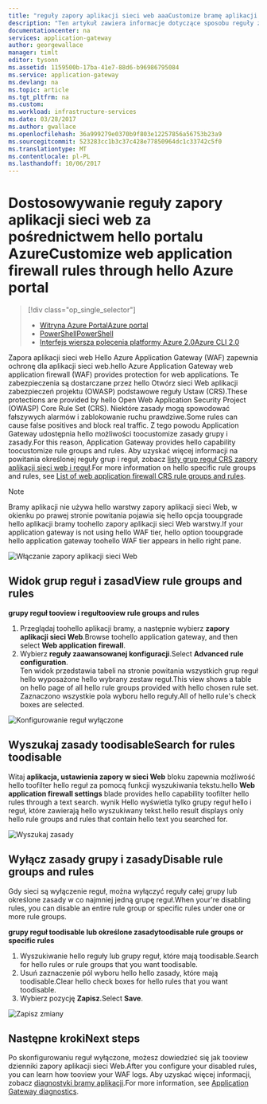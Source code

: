```yaml
---
title: "reguły zapory aplikacji sieci web aaaCustomize bramę aplikacji Azure — portalu Azure | Dokumentacja firmy Microsoft"
description: "Ten artykuł zawiera informacje dotyczące sposobu reguły zapory aplikacji sieci web toocustomize w bramy aplikacji z hello portalu Azure."
documentationcenter: na
services: application-gateway
author: georgewallace
manager: timlt
editor: tysonn
ms.assetid: 1159500b-17ba-41e7-88d6-b96986795084
ms.service: application-gateway
ms.devlang: na
ms.topic: article
ms.tgt_pltfrm: na
ms.custom: 
ms.workload: infrastructure-services
ms.date: 03/28/2017
ms.author: gwallace
ms.openlocfilehash: 36a999279e0370b9f803e12257856a56753b23a9
ms.sourcegitcommit: 523283cc1b3c37c428e77850964dc1c33742c5f0
ms.translationtype: MT
ms.contentlocale: pl-PL
ms.lasthandoff: 10/06/2017
---
```

# <a name="customize-web-application-firewall-rules-through-hello-azure-portal"></a><span data-ttu-id="248d8-103">Dostosowywanie reguły zapory aplikacji sieci web za pośrednictwem hello portalu Azure</span><span class="sxs-lookup"><span data-stu-id="248d8-103">Customize web application firewall rules through hello Azure portal</span></span>

> [!div class="op_single_selector"]
> * [<span data-ttu-id="248d8-104">Witryna Azure Portal</span><span class="sxs-lookup"><span data-stu-id="248d8-104">Azure portal</span></span>](application-gateway-customize-waf-rules-portal.md)
> * [<span data-ttu-id="248d8-105">PowerShell</span><span class="sxs-lookup"><span data-stu-id="248d8-105">PowerShell</span></span>](application-gateway-customize-waf-rules-powershell.md)
> * [<span data-ttu-id="248d8-106">Interfejs wiersza polecenia platformy Azure 2.0</span><span class="sxs-lookup"><span data-stu-id="248d8-106">Azure CLI 2.0</span></span>](application-gateway-customize-waf-rules-cli.md)

<span data-ttu-id="248d8-107">Zapora aplikacji sieci web Hello Azure Application Gateway (WAF) zapewnia ochronę dla aplikacji sieci web.</span><span class="sxs-lookup"><span data-stu-id="248d8-107">hello Azure Application Gateway web application firewall (WAF) provides protection for web applications.</span></span> <span data-ttu-id="248d8-108">Te zabezpieczenia są dostarczane przez hello Otwórz sieci Web aplikacji zabezpieczeń projektu (OWASP) podstawowe reguły Ustaw (CRS).</span><span class="sxs-lookup"><span data-stu-id="248d8-108">These protections are provided by hello Open Web Application Security Project (OWASP) Core Rule Set (CRS).</span></span> <span data-ttu-id="248d8-109">Niektóre zasady mogą spowodować fałszywych alarmów i zablokowanie ruchu prawdziwe.</span><span class="sxs-lookup"><span data-stu-id="248d8-109">Some rules can cause false positives and block real traffic.</span></span> <span data-ttu-id="248d8-110">Z tego powodu Application Gateway udostępnia hello możliwości toocustomize zasady grupy i zasady.</span><span class="sxs-lookup"><span data-stu-id="248d8-110">For this reason, Application Gateway provides hello capability toocustomize rule groups and rules.</span></span> <span data-ttu-id="248d8-111">Aby uzyskać więcej informacji na powitania określonej reguły grup i reguł, zobacz [listy grup reguł CRS zapory aplikacji sieci web i reguł](application-gateway-crs-rulegroups-rules.md).</span><span class="sxs-lookup"><span data-stu-id="248d8-111">For more information on hello specific rule groups and rules, see [List of web application firewall CRS rule groups and rules](application-gateway-crs-rulegroups-rules.md).</span></span>

>[!NOTE]
> <span data-ttu-id="248d8-112">Bramy aplikacji nie używa hello warstwy zapory aplikacji sieci Web, w okienku po prawej stronie powitania pojawia się hello opcja tooupgrade hello aplikacji bramy toohello zapory aplikacji sieci Web warstwy.</span><span class="sxs-lookup"><span data-stu-id="248d8-112">If your application gateway is not using hello WAF tier, hello option tooupgrade hello application gateway toohello WAF tier appears in hello right pane.</span></span> 

![Włączanie zapory aplikacji sieci Web][fig1]

## <a name="view-rule-groups-and-rules"></a><span data-ttu-id="248d8-114">Widok grup reguł i zasad</span><span class="sxs-lookup"><span data-stu-id="248d8-114">View rule groups and rules</span></span>

<span data-ttu-id="248d8-115">**grupy reguł tooview i reguł**</span><span class="sxs-lookup"><span data-stu-id="248d8-115">**tooview rule groups and rules**</span></span>
   1. <span data-ttu-id="248d8-116">Przeglądaj toohello aplikacji bramy, a następnie wybierz **zapory aplikacji sieci Web**.</span><span class="sxs-lookup"><span data-stu-id="248d8-116">Browse toohello application gateway, and then select **Web application firewall**.</span></span>  
   2. <span data-ttu-id="248d8-117">Wybierz **reguły zaawansowanej konfiguracji**.</span><span class="sxs-lookup"><span data-stu-id="248d8-117">Select **Advanced rule configuration**.</span></span>  
   <span data-ttu-id="248d8-118">Ten widok przedstawia tabeli na stronie powitania wszystkich grup reguł hello wyposażone hello wybrany zestaw reguł.</span><span class="sxs-lookup"><span data-stu-id="248d8-118">This view shows a table on hello page of all hello rule groups provided with hello chosen rule set.</span></span> <span data-ttu-id="248d8-119">Zaznaczono wszystkie pola wyboru hello reguły.</span><span class="sxs-lookup"><span data-stu-id="248d8-119">All of hello rule's check boxes are selected.</span></span>

![Konfigurowanie reguł wyłączone][1]

## <a name="search-for-rules-toodisable"></a><span data-ttu-id="248d8-121">Wyszukaj zasady toodisable</span><span class="sxs-lookup"><span data-stu-id="248d8-121">Search for rules toodisable</span></span>

<span data-ttu-id="248d8-122">Witaj **aplikacja, ustawienia zapory w sieci Web** bloku zapewnia możliwość hello toofilter hello reguł za pomocą funkcji wyszukiwania tekstu.</span><span class="sxs-lookup"><span data-stu-id="248d8-122">hello **Web application firewall settings** blade provides hello capability toofilter hello rules through a text search.</span></span> <span data-ttu-id="248d8-123">wynik Hello wyświetla tylko grupy reguł hello i reguł, które zawierają hello wyszukiwany tekst.</span><span class="sxs-lookup"><span data-stu-id="248d8-123">hello result displays only hello rule groups and rules that contain hello text you searched for.</span></span>

![Wyszukaj zasady][2]

## <a name="disable-rule-groups-and-rules"></a><span data-ttu-id="248d8-125">Wyłącz zasady grupy i zasady</span><span class="sxs-lookup"><span data-stu-id="248d8-125">Disable rule groups and rules</span></span>

<span data-ttu-id="248d8-126">Gdy sieci są wyłączenie reguł, można wyłączyć reguły całej grupy lub określone zasady w co najmniej jedną grupę reguł.</span><span class="sxs-lookup"><span data-stu-id="248d8-126">When your're disabling rules, you can disable an entire rule group or specific rules under one or more rule groups.</span></span> 

<span data-ttu-id="248d8-127">**grupy reguł toodisable lub określone zasady**</span><span class="sxs-lookup"><span data-stu-id="248d8-127">**toodisable rule groups or specific rules**</span></span>

   1. <span data-ttu-id="248d8-128">Wyszukiwanie hello reguły lub grupy reguł, które mają toodisable.</span><span class="sxs-lookup"><span data-stu-id="248d8-128">Search for hello rules or rule groups that you want toodisable.</span></span>
   2. <span data-ttu-id="248d8-129">Usuń zaznaczenie pól wyboru hello hello zasady, które mają toodisable.</span><span class="sxs-lookup"><span data-stu-id="248d8-129">Clear hello check boxes for hello rules that you want toodisable.</span></span> 
   2. <span data-ttu-id="248d8-130">Wybierz pozycję **Zapisz**.</span><span class="sxs-lookup"><span data-stu-id="248d8-130">Select **Save**.</span></span> 

![Zapisz zmiany][3]

## <a name="next-steps"></a><span data-ttu-id="248d8-132">Następne kroki</span><span class="sxs-lookup"><span data-stu-id="248d8-132">Next steps</span></span>

<span data-ttu-id="248d8-133">Po skonfigurowaniu reguł wyłączone, możesz dowiedzieć się jak tooview dzienniki zapory aplikacji sieci Web.</span><span class="sxs-lookup"><span data-stu-id="248d8-133">After you configure your disabled rules, you can learn how tooview your WAF logs.</span></span> <span data-ttu-id="248d8-134">Aby uzyskać więcej informacji, zobacz [diagnostyki bramy aplikacji](application-gateway-diagnostics.md#diagnostic-logging).</span><span class="sxs-lookup"><span data-stu-id="248d8-134">For more information, see [Application Gateway diagnostics](application-gateway-diagnostics.md#diagnostic-logging).</span></span>

[fig1]: ./media/application-gateway-customize-waf-rules-portal/1.png
[1]: ./media/application-gateway-customize-waf-rules-portal/figure1.png
[2]: ./media/application-gateway-customize-waf-rules-portal/figure2.png
[3]: ./media/application-gateway-customize-waf-rules-portal/figure3.png
